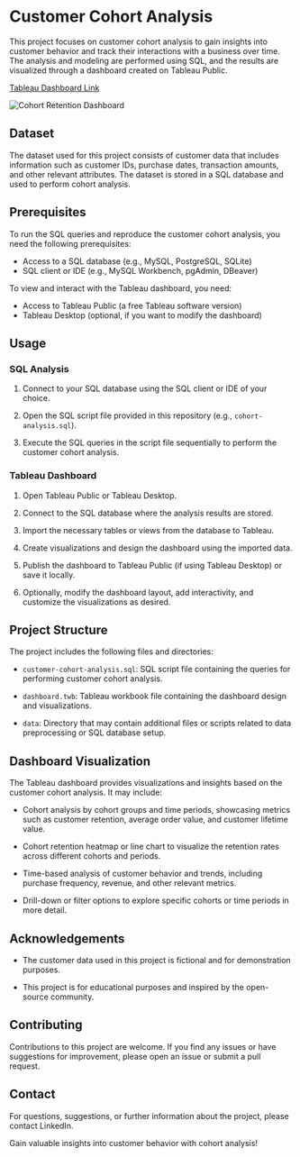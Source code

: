 # Customer Cohort Analysis

This project focuses on customer cohort analysis to gain insights into customer behavior and track their interactions with a business over time. The analysis and modeling are performed using SQL, and the results are visualized through a dashboard created on Tableau Public.

[Tableau Dashboard Link](https://public.tableau.com/app/profile/suraj.patil6412/viz/CohortRetentionAnalysis_16858195022200/CohortRetentionDashboard)

![Cohort Retention Dashboard](https://github.com/SurajspatiL99/Customer-Cohort-Analysis/assets/101862962/7be92e26-e324-4334-a130-97a980d750f0)

## Dataset

The dataset used for this project consists of customer data that includes information such as customer IDs, purchase dates, transaction amounts, and other relevant attributes. The dataset is stored in a SQL database and used to perform cohort analysis.

## Prerequisites

To run the SQL queries and reproduce the customer cohort analysis, you need the following prerequisites:

- Access to a SQL database (e.g., MySQL, PostgreSQL, SQLite)
- SQL client or IDE (e.g., MySQL Workbench, pgAdmin, DBeaver)

To view and interact with the Tableau dashboard, you need:

- Access to Tableau Public (a free Tableau software version)
- Tableau Desktop (optional, if you want to modify the dashboard)

## Usage

### SQL Analysis

1. Connect to your SQL database using the SQL client or IDE of your choice.

2. Open the SQL script file provided in this repository (e.g., `cohort-analysis.sql`).

3. Execute the SQL queries in the script file sequentially to perform the customer cohort analysis.

### Tableau Dashboard

1. Open Tableau Public or Tableau Desktop.

2. Connect to the SQL database where the analysis results are stored.

3. Import the necessary tables or views from the database to Tableau.

4. Create visualizations and design the dashboard using the imported data.

5. Publish the dashboard to Tableau Public (if using Tableau Desktop) or save it locally.

6. Optionally, modify the dashboard layout, add interactivity, and customize the visualizations as desired.

## Project Structure

The project includes the following files and directories:

- `customer-cohort-analysis.sql`: SQL script file containing the queries for performing customer cohort analysis.

- `dashboard.twb`: Tableau workbook file containing the dashboard design and visualizations.

- `data`: Directory that may contain additional files or scripts related to data preprocessing or SQL database setup.

## Dashboard Visualization

The Tableau dashboard provides visualizations and insights based on the customer cohort analysis. It may include:

- Cohort analysis by cohort groups and time periods, showcasing metrics such as customer retention, average order value, and customer lifetime value.

- Cohort retention heatmap or line chart to visualize the retention rates across different cohorts and periods.

- Time-based analysis of customer behavior and trends, including purchase frequency, revenue, and other relevant metrics.

- Drill-down or filter options to explore specific cohorts or time periods in more detail.


## Acknowledgements

- The customer data used in this project is fictional and for demonstration purposes.

- This project is for educational purposes and inspired by the open-source community.

## Contributing

Contributions to this project are welcome. If you find any issues or have suggestions for improvement, please open an issue or submit a pull request.

## Contact

For questions, suggestions, or further information about the project, please contact LinkedIn.

Gain valuable insights into customer behavior with cohort analysis!
